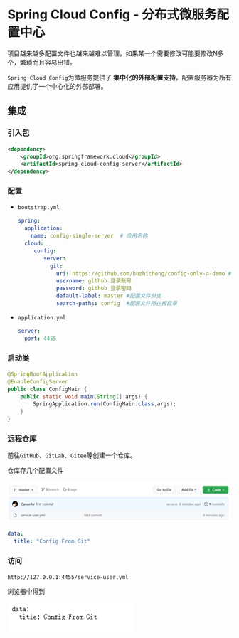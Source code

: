 # Spring Cloud Config - 分布式微服务配置中心

项目越来越多配置文件也越来越难以管理，如果某一个需要修改可能要修改N多个，繁琐而且容易出错。

`Spring Cloud Config`为微服务提供了 **集中化的外部配置支持**，配置服务器为所有应用提供了一个中心化的外部部署。



## 集成

### 引入包

```xml
<dependency>
    <groupId>org.springframework.cloud</groupId>
    <artifactId>spring-cloud-config-server</artifactId>
</dependency>
```



### 配置

- `bootstrap.yml`

  ```yaml
  spring:
    application:
      name: config-single-server  # 应用名称
    cloud:
       config:
          server:
            git:
              uri: https://github.com/huzhicheng/config-only-a-demo #配置文件所在仓库
              username: github 登录账号
              password: github 登录密码
              default-label: master #配置文件分支
              search-paths: config  #配置文件所在根目录
  ```

  

- `application.yml`

  ```yaml
  server:
    port: 4455
  ```

  

### 启动类

```java
@SpringBootApplication
@EnableConfigServer
public class ConfigMain {
    public static void main(String[] args) {
        SpringApplication.run(ConfigMain.class,args);
    }
}
```



### 远程仓库

前往`GitHub`、`GitLab`、`Gitee`等创建一个仓库。

仓库存几个配置文件

![image-20200913014400291](../../image/image-20200913014400291.png)

```yaml
data:
  title: "Config From Git"
```



### 访问

`http://127.0.0.1:4455/service-user.yml`

浏览器中得到

![image-20200913014456124](../../image/image-20200913014456124.png)